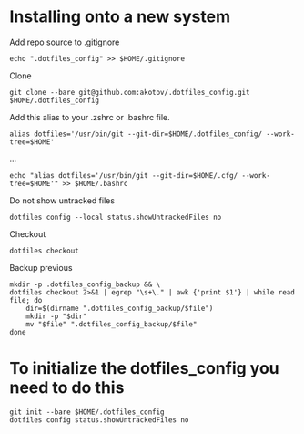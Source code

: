 # Installing onto a **new** system

Add repo source to .gitignore

    echo ".dotfiles_config" >> $HOME/.gitignore

Clone

    git clone --bare git@github.com:akotov/.dotfiles_config.git $HOME/.dotfiles_config


Add this alias to your .zshrc or .bashrc file.

    alias dotfiles='/usr/bin/git --git-dir=$HOME/.dotfiles_config/ --work-tree=$HOME'

...

    echo "alias dotfiles='/usr/bin/git --git-dir=$HOME/.cfg/ --work-tree=$HOME'" >> $HOME/.bashrc

Do not show untracked files

    dotfiles config --local status.showUntrackedFiles no

Checkout

    dotfiles checkout

Backup previous

    mkdir -p .dotfiles_config_backup && \
    dotfiles checkout 2>&1 | egrep "\s+\." | awk {'print $1'} | while read file; do
        dir=$(dirname ".dotfiles_config_backup/$file")
        mkdir -p "$dir"
        mv "$file" ".dotfiles_config_backup/$file"
    done

# To **initialize** the dotfiles_config you need to do this

    git init --bare $HOME/.dotfiles_config
    dotfiles config status.showUntrackedFiles no


